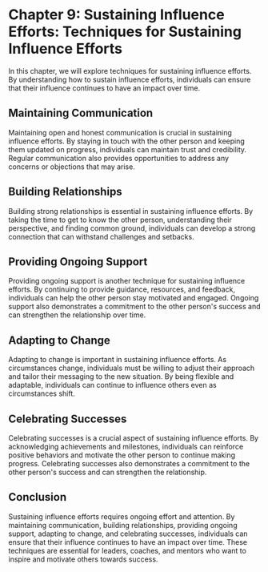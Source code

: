 Chapter 9: Sustaining Influence Efforts: Techniques for Sustaining Influence Efforts
====================================================================================

In this chapter, we will explore techniques for sustaining influence efforts. By understanding how to sustain influence efforts, individuals can ensure that their influence continues to have an impact over time.

Maintaining Communication
-------------------------

Maintaining open and honest communication is crucial in sustaining influence efforts. By staying in touch with the other person and keeping them updated on progress, individuals can maintain trust and credibility. Regular communication also provides opportunities to address any concerns or objections that may arise.

Building Relationships
----------------------

Building strong relationships is essential in sustaining influence efforts. By taking the time to get to know the other person, understanding their perspective, and finding common ground, individuals can develop a strong connection that can withstand challenges and setbacks.

Providing Ongoing Support
-------------------------

Providing ongoing support is another technique for sustaining influence efforts. By continuing to provide guidance, resources, and feedback, individuals can help the other person stay motivated and engaged. Ongoing support also demonstrates a commitment to the other person's success and can strengthen the relationship over time.

Adapting to Change
------------------

Adapting to change is important in sustaining influence efforts. As circumstances change, individuals must be willing to adjust their approach and tailor their messaging to the new situation. By being flexible and adaptable, individuals can continue to influence others even as circumstances shift.

Celebrating Successes
---------------------

Celebrating successes is a crucial aspect of sustaining influence efforts. By acknowledging achievements and milestones, individuals can reinforce positive behaviors and motivate the other person to continue making progress. Celebrating successes also demonstrates a commitment to the other person's success and can strengthen the relationship.

Conclusion
----------

Sustaining influence efforts requires ongoing effort and attention. By maintaining communication, building relationships, providing ongoing support, adapting to change, and celebrating successes, individuals can ensure that their influence continues to have an impact over time. These techniques are essential for leaders, coaches, and mentors who want to inspire and motivate others towards success.


